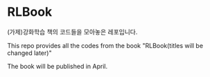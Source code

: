 # RLBook

(가제)강화학습 책의 코드들을 모아놓은 레포입니다.

This repo provides all the codes from the book "RLBook(titles will be changed later)"

The book will be published in April.